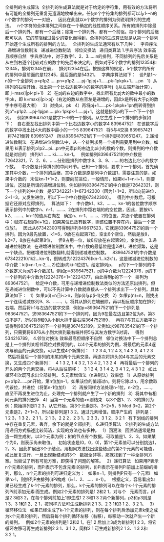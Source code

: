 全排列的生成算法
 全排列的生成算法就是对于给定的字符集，用有效的方法将所有可能的全排列无重复无遗漏地枚举出来。任何n个字符集的排列都可以与1～n的n个数字的排列一一对应，
  因此在此就以n个数字的排列为例说明排列的生成法。
  n个字符的全体排列之间存在一个确定的线性顺序关系。所有的排列中除最后一个排列外，都有一个后继；除第一个排列外，都有一个前驱。每个排列的后继都可以从
  它的前驱经过最少的变化而得到，全排列的生成算法就是从第一个排列开始逐个生成所有的排列的方法。
  全排列的生成法通常有以下几种：
  字典序法
  递增进位数制法
  递减进位数制法
  邻位交换法
  递归类算法
1.字典序法 效率高且顺序自然
  字典序法中，对于数字1、2、3......n的排列，不同排列的先后关系是从左到右逐个比较对应的数字的先后来决定的。例如对于5个数字的排列12354和12345，排列12345在前，
  排列12354在后。按照这样的规定，5个数字的所有的排列中最前面的是12345，最后面的是54321。
  字典序算法如下：
  设P是1～n的一个全排列:p=p1p2......pn=p1p2......pj-1pjpj+1......pk-1pkpk+1......pn
  1）从排列的右端开始，找出第一个比右边数字小的数字的序号j（j从左端开始计算），即 j=max{i|pi<pi+1}
  2）在pj的右边的数字中，找出所有比pj大的数中最小的数字pk，即 k=max{i|pi>pj}（右边的数从右至左是递增的，因此k是所有大于pj的数字中序号最大者）
  3）对换pi，pk
  4）再将pj+1......pk-1pkpk+1pn倒转得到排列p’’=p1p2.....pj-1pjpn.....pk+1pkpk-1.....pj+1，这就是排列p的下一个下一个排列。
  例如839647521是数字1～9的一个排列。从它生成下一个排列的步骤如下：
  自右至左找出排列中第一个比右边数字小的数字4 839647521
  在该数字后的数字中找出比4大的数中最小的一个5 839647521
  将5与4交换 839657421
  将7421倒转 839651247
  所以839647521的下一个排列是839651247。
2.递增进位数制法
  在递增进位制数法中，从一个排列求另一个排列需要用到中介数。如果用 ki表示排列p1p2...pi...pn中元素pi的右边比pi小的数的个数，则排列的中介数就是对应的
  排列k1 ...... ki...... kn-1。
  例如排列839647521的中介数是72642321，7、2、6、......分别是排列中数字8、3、9、......的右边比它小的数字个数。
  中介数是计算排列的中间环节。已知一个排列，要求下一个排列，首先确定其中介数，一个排列的后继，其中介数是原排列中介数加1，需要注意的是，如果中介数的
  末位kn-1+1=2，则要向前进位，一般情形，如果ki+1=n-i+1，则要进位，这就是所谓的递增进位制。例如排列839647521的中介数是72642321，则下一个排列的中介数
  是67342221+1=67342300（因为1+1=2，所以向前进位，2+1=3，又发生进位，所以下一个中介数是67342300）。
  得到中介数后，可根据它还原对应得排列。
  算法如下：
  中介数k1、k2、......、kn-1的各位数字顺序表示排列中的数字n、n-1、......、2在排列中距右端的的空位数，因此，要按k1、k2、......、kn-1的值从右向左
  确定n、n-1、......、2的位置，并逐个放置在排列中：i放在右起的ki+1位，如果某位已放有数字，则该位置不算在内，最后一个空位放1。
  因此从67342300可得到排列849617523，它就是839647521的后一个排列。因为9最先放置，k1=6，9放在右起第7位，空出6个空位，然后是放8，k2=7，8放在右起第8位，
  但9占用一位，故8应放在右起第9位，余类推。
3.递减进位制数法
  在递增进位制数法中，中介数的最低位是逢2进1，进位频繁，这是一个缺点。把递增进位制数翻转,就得到递减进位制数。
  839647521的中介数是67342221(k1k2...kn-1)，倒转成为12224376(kn-1...k2k1)，这是递减进位制数的中介数：ki(i=n-1,n-2,...,2)位逢i向ki-1位进1。给定排列p，
  p的下一个排列的中介数定义为p的中介数加1。例如p=839647521，p的中介数为12224376，p的下一个排列的中介数为12224376+1=12224377，由此得到p的下一个
  排列为893647521。
  给定中介数，可用与递增进位制数法类似的方法还原出排列。但在递减进位制数中，可以不先计算中介数就直接从一个排列求出下一个排列。具体算法如下：
  1）如果p(i)=n且i<>n，则p(i)与p(i-1)交换
  2）如果p(n)=n，则找出一个连续递减序列9、8、......、i，将其从排列左端删除，再以相反顺序加在排列右端，然后将i-1与左边的数字交换
  例如p=893647521的下一个排列是983647521。求983647521的下一个排列时，因为9在最左边且第2位为8，第3位不是7，所以将8和9从小到大排于最右端364752189，
  再将7与其左方数字对调得到983647521的下一个排列是367452189。又例如求987635421的下一个排列，只需要将9876从小到大排到最右端并将5与其左方数字3对调，
  得到534216789。
4.邻位对换法 效率最高但顺序不自然
  邻位对换法中下一个排列总是上一个排列某相邻两位对换得到的。以4个元素的排列为例，将最后的元素4逐次与前面的元素交换，可以生成4个新排列：
  1 2 3 4, 1 2 4 3, 1 4 2 3, 4 1 2 3
  然后将最后一个排列的末尾的两个元素交换，再逐次将排头的4与其后的元素交换，又生成四个新排列：
  4 1 3 2, 1 4 3 2, 1 3 4 2, 1 3 2 4
  再将最后一个排列的开头的两个元素交换，将4从后往前移：
  3 1 2 4, 3 1 4 2, 3 4 1 2, 4 3 1 2
  如此循环4!次既可求出全部排列。
5.元素增值法（n进制法）效率低
  1）从原始排列p=p1p2......pn开始，第n位加n-1，如果该位的值超过n，则将它除以n，用余数取代该位，并进位（将第n-1位加1）
  2）再按同样方法处理n-1位，n-2位，......，直至不再发生进位为止，处理完一个排列就产生了一个新的排列
  3）将其中有相同元素的排列去掉
  4）当第一个元素的值>n则结束
  以3个数1、2、3的排列为例：原始排列是1 2 3，从它开始，第3个元素是3，3+2=5，5 Mod 3=2，第2个元素是2，2+1=3，所以新排列是1 3 2。通过元素增值，顺序产生的
  排列是：1 2 3，1 3 2，2 1 1，2 1 3，2 2 2，2 3 1，2 3 3，3 1 2，3 2 1
  有下划线的排列中存在重复元素，丢弃，余下的就是全部排列。
6.递归类算法
  全排列的生成方法用递归方式描述比较简洁，实现的方法也有多种。
  1）回溯法
  回溯法通常是构造一颗生成树。以3个元素为例；树的节点有个数据，可取值是1、2、3。如果某个为0，则表示尚未取值。
  初始状态是(0，0，0)，第1个元素值可以分别挑选1，2，3，因此扩展出3个子结点。用相同方法找出这些结点的第2个元素的可能值，如此反复进行，一旦出现新结点的3个
  数据全非零，那就找到了一种全排列方案。当尝试了所有可能方案，即获得了问题的解答。
  2）递归算法
  如果用P表示n个元素的排列，而Pi表示不包含元素i的排列，(i)Pi表示在排列Pi前加上前缀i的排列，那么，n个元素的排列可递归定义为：
  如果n=1，则排列P只有一个元素i
  如果n>1，则排列P由排列(i)Pi构成（i=1、2、....、n-1）。
  根据定义，容易看出如果已经生成了k-1个元素的排列，那么，k个元素的排列可以在每个k-1个元素的排列Pi前添加元素i而生成。例如2个元素的排列是1 2和2 1，对与个
  元素而言，p1是2 3和3 2，在每个排列前加上1即生成1 2 3和1 3 2两个新排列，p2和p3则是1 3、3 1和1 2、2 1，按同样方法可生成新排列2 1 3、2 3 1和3 1 2、3 2 1。
  3）循环移位法
  如果已经生成了k-1个元素的排列，则在每个排列后添加元素k使之成为k个元素的排列，然后将每个排列循环左移（右移），每移动一次就产生一个新的排列。
  例如2个元素的排列是1 2和2 1。在1 2 后加上3成为新排列1 2 3，将它循环左移可再生成新排列2 3 1、3 1 2，同样2 1 可生成新排列2 1 3、1 3 2和3 2 1。

